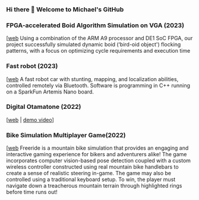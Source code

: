 ### Hi there 👋 Welcome to Michael's GitHub

### FPGA-accelerated Boid Algorithm Simulation on VGA (2023)
[[web](https://svorpal.github.io/FPGA_website/) 
Using a combination of the ARM A9 processor and DE1 SoC FPGA, our project successfully simulated dynamic boid (‘bird-oid object') flocking patterns, with a focus on optimizing cycle requirements and execution time

### Fast robot (2023)
[[web](https://svorpal.github.io/fast_robot_website/) 
A fast robot car with stunting, mapping, and localization abilities, controlled remotely via Bluetooth. Software is programming in C++ running on a SparkFun Artemis Nano board.

### Digital Otamatone (2022)
[[web](https://qd39l.github.io/digital-otamatone-web/) | [demo video](https://youtu.be/VtQSLCoaeEI)]

### Bike Simulation Multiplayer Game(2022)
[[web](https://github.com/Svorpal/BikeSimu) 
Freeride is a mountain bike simulation that provides an engaging and interactive gaming experience for bikers and adventurers alike! The game incorporates computer vision-based pose detection coupled with a custom wireless controller constructed using real mountain bike handlebars to create a sense of realistic steering in-game. The game may also be controlled using a traditional keyboard setup. To win, the player must navigate down a treacherous mountain terrain through highlighted rings before time runs out! 



<!--
**Svorpal/Svorpal** is a ✨ _special_ ✨ repository because its `README.md` (this file) appears on your GitHub profile.

Here are some ideas to get you started:

- 🔭 I’m currently working on ...
- 🌱 I’m currently learning ...
- 👯 I’m looking to collaborate on ...
- 🤔 I’m looking for help with ...
- 💬 Ask me about ...
- 📫 How to reach me: ...
- 😄 Pronouns: ...
- ⚡ Fun fact: ...
-->
